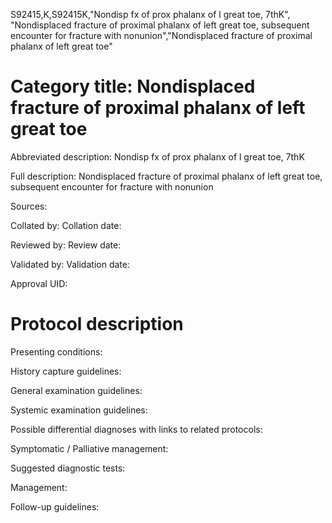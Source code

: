 S92415,K,S92415K,"Nondisp fx of prox phalanx of l great toe, 7thK", "Nondisplaced fracture of proximal phalanx of left great toe, subsequent encounter for fracture with nonunion","Nondisplaced fracture of proximal phalanx of left great toe"
# Category title: Nondisplaced fracture of proximal phalanx of left great toe

Abbreviated description: Nondisp fx of prox phalanx of l great toe, 7thK

Full description: Nondisplaced fracture of proximal phalanx of left great toe, subsequent encounter for fracture with nonunion

Sources:

Collated by:
Collation date:

Reviewed by:
Review date:

Validated by:
Validation date:

Approval UID:

# Protocol description

Presenting conditions:

History capture guidelines:

General examination guidelines:

Systemic examination guidelines:

Possible differential diagnoses with links to related protocols:

Symptomatic / Palliative management:

Suggested diagnostic tests:

Management:

Follow-up guidelines:
